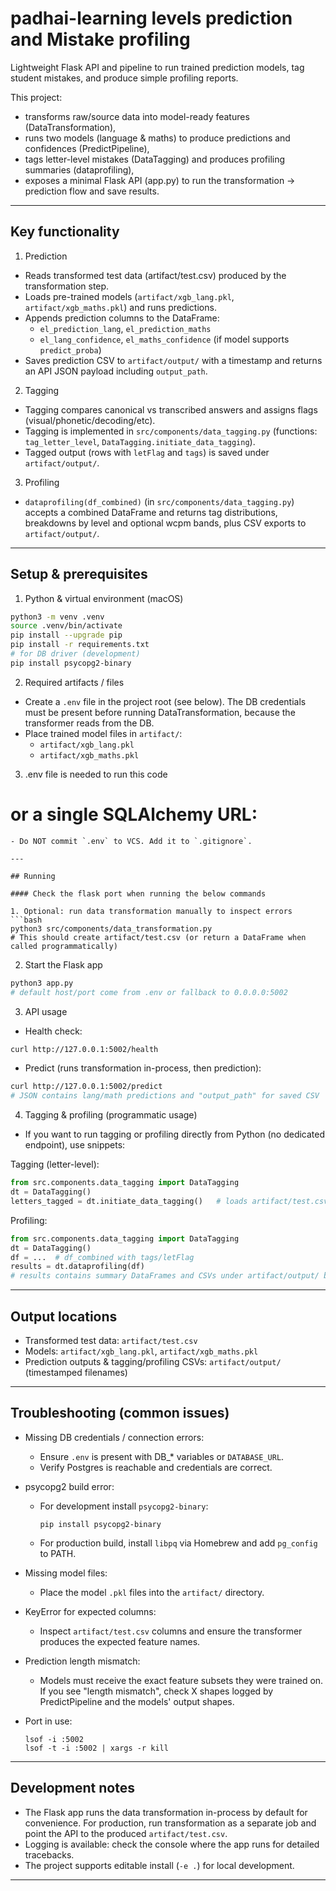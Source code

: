 # padhai-learning levels prediction and Mistake profiling

Lightweight Flask API and pipeline to run trained prediction models, tag student mistakes, and produce simple profiling reports.

This project:
- transforms raw/source data into model-ready features (DataTransformation),
- runs two models (language & maths) to produce predictions and confidences (PredictPipeline),
- tags letter-level mistakes (DataTagging) and produces profiling summaries (dataprofiling),
- exposes a minimal Flask API (app.py) to run the transformation → prediction flow and save results.

---

## Key functionality

1. Prediction
- Reads transformed test data (artifact/test.csv) produced by the transformation step.
- Loads pre-trained models (`artifact/xgb_lang.pkl`, `artifact/xgb_maths.pkl`) and runs predictions.
- Appends prediction columns to the DataFrame:
  - `el_prediction_lang`, `el_prediction_maths`
  - `el_lang_confidence`, `el_maths_confidence` (if model supports `predict_proba`)
- Saves prediction CSV to `artifact/output/` with a timestamp and returns an API JSON payload including `output_path`.

2. Tagging
- Tagging compares canonical vs transcribed answers and assigns flags (visual/phonetic/decoding/etc).
- Tagging is implemented in `src/components/data_tagging.py` (functions: `tag_letter_level`, `DataTagging.initiate_data_tagging`).
- Tagged output (rows with `letFlag` and `tags`) is saved under `artifact/output/`.

3. Profiling
- `dataprofiling(df_combined)` (in `src/components/data_tagging.py`) accepts a combined DataFrame and returns tag distributions, breakdowns by level and optional wcpm bands, plus CSV exports to `artifact/output/`.

---

## Setup & prerequisites

1. Python & virtual environment (macOS)
```bash
python3 -m venv .venv
source .venv/bin/activate
pip install --upgrade pip
pip install -r requirements.txt
# for DB driver (development)
pip install psycopg2-binary
```

2. Required artifacts / files
- Create a `.env` file in the project root (see below). The DB credentials must be present before running DataTransformation, because the transformer reads from the DB.
- Place trained model files in `artifact/`:
  - `artifact/xgb_lang.pkl`
  - `artifact/xgb_maths.pkl`

3. .env file is needed to run this code
# or a single SQLAlchemy URL:

```
- Do NOT commit `.env` to VCS. Add it to `.gitignore`.

---

## Running

#### Check the flask port when running the below commands

1. Optional: run data transformation manually to inspect errors
```bash
python3 src/components/data_transformation.py
# This should create artifact/test.csv (or return a DataFrame when called programmatically)
```

2. Start the Flask app
```bash
python3 app.py
# default host/port come from .env or fallback to 0.0.0.0:5002
```

3. API usage
- Health check:
```bash
curl http://127.0.0.1:5002/health
```

- Predict (runs transformation in-process, then prediction):
```bash
curl http://127.0.0.1:5002/predict
# JSON contains lang/math predictions and "output_path" for saved CSV
```

4. Tagging & profiling (programmatic usage)
- If you want to run tagging or profiling directly from Python (no dedicated endpoint), use snippets:

Tagging (letter-level):
```python
from src.components.data_tagging import DataTagging
dt = DataTagging()
letters_tagged = dt.initiate_data_tagging()   # loads artifact/test.csv if not passed a df
```

Profiling:
```python
from src.components.data_tagging import DataTagging
dt = DataTagging()
df = ...  # df_combined with tags/letFlag
results = dt.dataprofiling(df)
# results contains summary DataFrames and CSVs under artifact/output/ by default
```

---

## Output locations
- Transformed test data: `artifact/test.csv`
- Models: `artifact/xgb_lang.pkl`, `artifact/xgb_maths.pkl`
- Prediction outputs & tagging/profiling CSVs: `artifact/output/` (timestamped filenames)

---

## Troubleshooting (common issues)

- Missing DB credentials / connection errors:
  - Ensure `.env` is present with DB_* variables or `DATABASE_URL`.
  - Verify Postgres is reachable and credentials are correct.

- psycopg2 build error:
  - For development install `psycopg2-binary`:
    ```
    pip install psycopg2-binary
    ```
  - For production build, install `libpq` via Homebrew and add `pg_config` to PATH.

- Missing model files:
  - Place the model `.pkl` files into the `artifact/` directory.

- KeyError for expected columns:
  - Inspect `artifact/test.csv` columns and ensure the transformer produces the expected feature names.

- Prediction length mismatch:
  - Models must receive the exact feature subsets they were trained on. If you see "length mismatch", check X shapes logged by PredictPipeline and the models' output shapes.

- Port in use:
  ```
  lsof -i :5002
  lsof -t -i :5002 | xargs -r kill
  ```

---

## Development notes
- The Flask app runs the data transformation in-process by default for convenience. For production, run transformation as a separate job and point the API to the produced `artifact/test.csv`.
- Logging is available: check the console where the app runs for detailed tracebacks.
- The project supports editable install (`-e .`) for local development.

---

